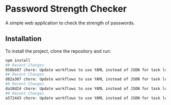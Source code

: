 # Password Strength Checker

A simple web application to check the strength of passwords.

## Installation

To install the project, clone the repository and run:

```bash
npm install
## Recent Changes
958bb97 chore: Update workflows to use YAML instead of JSON for task loading
## Recent Changes
d82a307 chore: Update workflows to use YAML instead of JSON for task loading
## Recent Changes
da18d24 chore: Update workflows to use YAML instead of JSON for task loading
## Recent Changes
a572443 chore: Update workflows to use YAML instead of JSON for task loading
